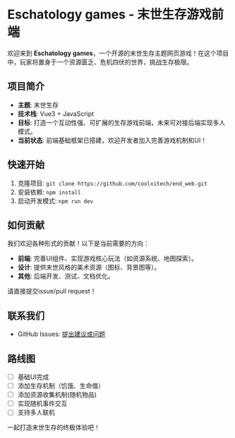 # Eschatology games - 末世生存游戏前端
欢迎来到 **Eschatology games**，一个开源的末世生存主题网页游戏！在这个项目中，玩家将置身于一个资源匮乏、危机四伏的世界，挑战生存极限。

## 项目简介
- **主题**: 末世生存
- **技术栈**: Vue3 + JavaScript
- **目标**: 打造一个互动性强、可扩展的生存游戏前端，未来可对接后端实现多人模式。
- **当前状态**: 前端基础框架已搭建，欢迎开发者加入完善游戏机制和UI！

## 快速开始
1. 克隆项目: `git clone https://github.com/coolxitech/end_web.git`
2. 安装依赖: `npm install`
3. 启动开发模式: `npm run dev`

## 如何贡献
我们欢迎各种形式的贡献！以下是当前需要的方向：
- **前端**: 完善UI组件、实现游戏核心玩法（如资源系统、地图探索）。
- **设计**: 提供末世风格的美术资源（图标、背景图等）。
- **其他**: 后端开发、测试、文档优化。

请直接提交issue/pull request！

## 联系我们
- GitHub Issues: [提出建议或问题](https://github.com/coolxitech/end_web/issues)

## 路线图
- [ ] 基础UI完成
- [ ] 添加生存机制（饥饿、生命值）
- [ ] 添加资源收集机制(随机物品)
- [ ] 实现随机事件交互
- [ ] 支持多人联机

一起打造末世生存的终极体验吧！